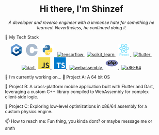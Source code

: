<div align="center">
<h1 align="center">Hi there, I'm Shinzef </h1>
</div>

<p align="center">
<em>A developer and reverse engineer with a immense hate for something he learned. Nevertheless, he continued doing it</em>
</p>

🔧 My Tech Stack
<p align="center">
<a href="https://isocpp.org/" target="_blank" rel="noreferrer"><img src="https://raw.githubusercontent.com/devicons/devicon/master/icons/cplusplus/cplusplus-original.svg" alt="cplusplus" width="40" height="40"/></a>
&nbsp;
<a href="https://www.cprogramming.com/" target="_blank" rel="noreferrer"><img src="https://raw.githubusercontent.com/devicons/devicon/master/icons/c/c-original.svg" alt="c" width="40" height="40"/></a>
&nbsp;
<a href="https://www.python.org" target="_blank" rel="noreferrer"><img src="https://raw.githubusercontent.com/devicons/devicon/master/icons/python/python-original.svg" alt="python" width="40" height="40"/></a>
&nbsp;
<a href="https://www.tensorflow.org" target="_blank" rel="noreferrer"> <img src="https://www.vectorlogo.zone/logos/tensorflow/tensorflow-icon.svg" alt="tensorflow" width="40" height="40"/> </a>
&nbsp;
<a href="https://scikit-learn.org/" target="_blank" rel="noreferrer"> <img src="https://upload.wikimedia.org/wikipedia/commons/thumb/0/05/Scikit_learn_logo_small.svg/800px-Scikit_learn_logo_small.svg.png" alt="scikit_learn" width="40" height="40"/> </a>
&nbsp;
<a href="https://reactjs.org/" target="_blank" rel="noreferrer"> <img src="https://raw.githubusercontent.com/devicons/devicon/master/icons/react/react-original-wordmark.svg" alt="react" width="40" height="40"/> </a>
&nbsp;
<a href="https://flutter.dev" target="_blank" rel="noreferrer"> <img src="https://www.vectorlogo.zone/logos/flutterio/flutterio-icon.svg" alt="flutter" width="40" height="40"/> </a>
&nbsp;
<a href="https://dart.dev" target="_blank" rel="noreferrer"> <img src="https://www.vectorlogo.zone/logos/dartlang/dartlang-icon.svg" alt="dart" width="40" height="40"/> </a>
&nbsp;
<a href="https://developer.mozilla.org/en-US/docs/Web/JavaScript" target="_blank" rel="noreferrer"> <img src="https://raw.githubusercontent.com/devicons/devicon/master/icons/javascript/javascript-original.svg" alt="javascript" width="40" height="40"/> </a>
&nbsp;
<a href="https://www.typescriptlang.org/" target="_blank" rel="noreferrer"> <img src="https://raw.githubusercontent.com/devicons/devicon/master/icons/typescript/typescript-original.svg" alt="typescript" width="40" height="40"/> </a>
&nbsp;
<a href="https://webassembly.org" target="_blank" rel="noreferrer"> <img src="https://www.vectorlogo.zone/logos/webassembly/webassembly-icon.svg" alt="webassembly" width="40" height="40"/> </a>
&nbsp;
<a href="https://www.php.net" target="_blank" rel="noreferrer"> <img src="https://raw.githubusercontent.com/devicons/devicon/master/icons/php/php-original.svg" alt="php" width="40" height="40"/> </a>
&nbsp;
<a href="https://en.wikipedia.org/wiki/X86-64" target="_blank" rel="noreferrer"><img src="https://encrypted-tbn0.gstatic.com/images?q=tbn:ANd9GcRq8em1XH4FNWv8rnPTbN25voVpDyW_GaHGAw&s" alt="x86-64" width="40" height="40"/></a>
</p>

🌱 I’m currently working on...
🚀 Project A: A 64 bit OS

📱 Project B: A cross-platform mobile application built with Flutter and Dart, leveraging a custom C++ library compiled to WebAssembly for complex client-side logic.

🔬 Project C: Exploring low-level optimizations in x86/64 assembly for a custom physics engine.

📫 How to reach me:
Fun thing, you kinda dont? or maybe message me or smth
